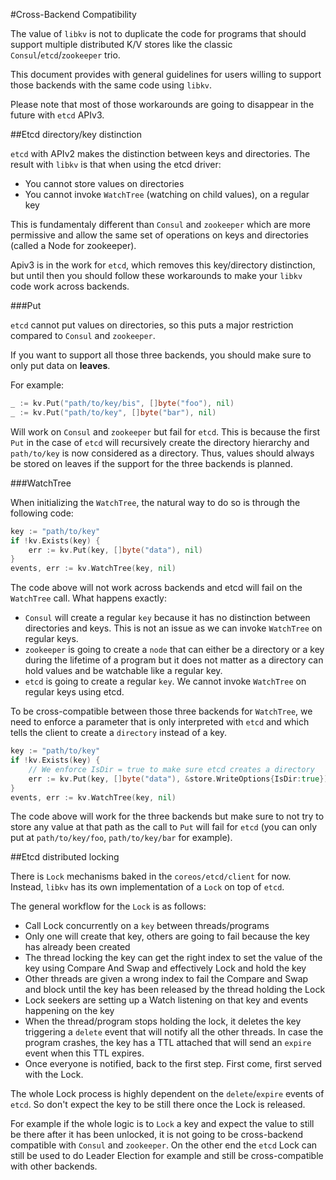 #Cross-Backend Compatibility

The value of `libkv` is not to duplicate the code for programs that should support multiple distributed K/V stores like the classic `Consul`/`etcd`/`zookeeper` trio.

This document provides with general guidelines for users willing to support those backends with the same code using `libkv`.

Please note that most of those workarounds are going to disappear in the future with `etcd` APIv3.

##Etcd directory/key distinction

`etcd` with APIv2 makes the distinction between keys and directories. The result with `libkv` is that when using the etcd driver:

- You cannot store values on directories
- You cannot invoke `WatchTree` (watching on child values), on a regular key

This is fundamentaly different than `Consul` and `zookeeper` which are more permissive and allow the same set of operations on keys and directories (called a Node for zookeeper).

Apiv3 is in the work for `etcd`, which removes this key/directory distinction, but until then you should follow these workarounds to make your `libkv` code work across backends.

###Put

`etcd` cannot put values on directories, so this puts a major restriction compared to `Consul` and `zookeeper`.

If you want to support all those three backends, you should make sure to only put data on **leaves**.

For example:

```go
_ := kv.Put("path/to/key/bis", []byte("foo"), nil)
_ := kv.Put("path/to/key", []byte("bar"), nil)
```

Will work on `Consul` and `zookeeper` but fail for `etcd`. This is because the first `Put` in the case of `etcd` will recursively create the directory hierarchy and `path/to/key` is now considered as a directory. Thus, values should always be stored on leaves if the support for the three backends is planned.

###WatchTree

When initializing the `WatchTree`, the natural way to do so is through the following code:

```go
key := "path/to/key"
if !kv.Exists(key) {
    err := kv.Put(key, []byte("data"), nil)
}
events, err := kv.WatchTree(key, nil)
```

The code above will not work across backends and etcd will fail on the `WatchTree` call. What happens exactly:

- `Consul` will create a regular `key` because it has no distinction between directories and keys. This is not an issue as we can invoke `WatchTree` on regular keys.
- `zookeeper` is going to create a `node` that can either be a directory or a key during the lifetime of a program but it does not matter as a directory can hold values and be watchable like a regular key.
- `etcd` is going to create a regular `key`. We cannot invoke `WatchTree` on regular keys using etcd.

To be cross-compatible between those three backends for `WatchTree`, we need to enforce a parameter that is only interpreted with `etcd` and which tells the client to create a `directory` instead of a key.

```go
key := "path/to/key"
if !kv.Exists(key) {
    // We enforce IsDir = true to make sure etcd creates a directory
    err := kv.Put(key, []byte("data"), &store.WriteOptions{IsDir:true})
}
events, err := kv.WatchTree(key, nil)
```

The code above will work for the three backends but make sure to not try to store any value at that path as the call to `Put` will fail for `etcd` (you can only put at `path/to/key/foo`, `path/to/key/bar` for example).

##Etcd distributed locking

There is `Lock` mechanisms baked in the `coreos/etcd/client` for now. Instead, `libkv` has its own implementation of a `Lock` on top of `etcd`.

The general workflow for the `Lock` is as follows:

- Call Lock concurrently on a `key` between threads/programs
- Only one will create that key, others are going to fail because the key has already been created
- The thread locking the key can get the right index to set the value of the key using Compare And Swap and effectively Lock and hold the key
- Other threads are given a wrong index to fail the Compare and Swap and block until the key has been released by the thread holding the Lock
- Lock seekers are setting up a Watch listening on that key and events happening on the key
- When the thread/program stops holding the lock, it deletes the key triggering a `delete` event that will notify all the other threads. In case the program crashes, the key has a TTL attached that will send an `expire` event when this TTL expires.
- Once everyone is notified, back to the first step. First come, first served with the Lock.

The whole Lock process is highly dependent on the `delete`/`expire` events of `etcd`. So don't expect the key to be still there once the Lock is released.

For example if the whole logic is to `Lock` a key and expect the value to still be there after it has been unlocked, it is not going to be cross-backend compatible with `Consul` and `zookeeper`. On the other end the `etcd` Lock can still be used to do Leader Election for example and still be cross-compatible with other backends.